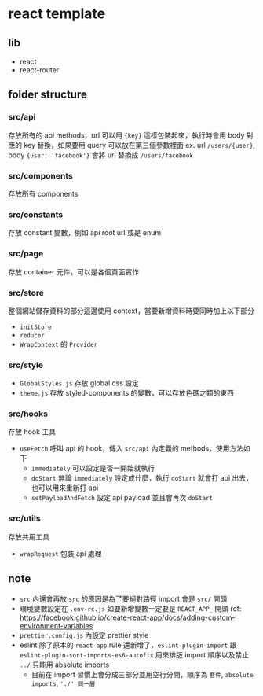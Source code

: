 # react template

## lib

- react
- react-router

## folder structure

### src/api

存放所有的 api methods，url 可以用 `{key}` 這樣包裝起來，執行時會用 body 對應的 key 替換，如果要用 query 可以放在第三個參數裡面
ex. url `/users/{user}`, body `{user: 'facebook'}` 會將 url 替換成 `/users/facebook`

### src/components

存放所有 components

### src/constants

存放 constant 變數，例如 api root url 或是 enum

### src/page

存放 container 元件，可以是各個頁面實作

### src/store

整個網站儲存資料的部分這邊使用 context，當要新增資料時要同時加上以下部分

- `initStore`
- `reducer`
- `WrapContext` 的 `Provider`

### src/style

- `GlobalStyles.js` 存放 global css 設定
- `theme.js` 存放 styled-components 的變數，可以存放色碼之類的東西

### src/hooks

存放 hook 工具

- `useFetch` 呼叫 api 的 hook，傳入 `src/api` 內定義的 methods，使用方法如下
  - `immediately` 可以設定是否一開始就執行
  - `doStart` 無論 `immediately` 設定成什麼，執行 `doStart` 就會打 api 出去，也可以用來重新打 api
  - `setPayloadAndFetch` 設定 api payload 並且會再次 `doStart`

### src/utils

存放共用工具

- `wrapRequest` 包裝 api 處理

## note

- `src` 內還會再放 `src` 的原因是為了要絕對路徑 import 會是 `src/` 開頭
- 環境變數設定在 `.env-rc.js` 如要新增變數一定要是 `REACT_APP_` 開頭 ref: https://facebook.github.io/create-react-app/docs/adding-custom-environment-variables
- `prettier.config.js` 內設定 prettier style
- eslint 除了原本的 `react-app` rule 還新增了，`eslint-plugin-import` 跟 `eslint-plugin-sort-imports-es6-autofix` 用來排版 import 順序以及禁止 `../` 只能用 absolute imports
  - 目前在 import 習慣上會分成三部分並用空行分開，順序為 `套件`, `absolute imports`, `'./' 同一層`
